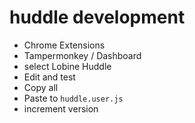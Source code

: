 # huddle development

- Chrome Extensions
- Tampermonkey / Dashboard
- select Lobine Huddle
- Edit and test
- Copy all
- Paste to `huddle.user.js`
- increment version
